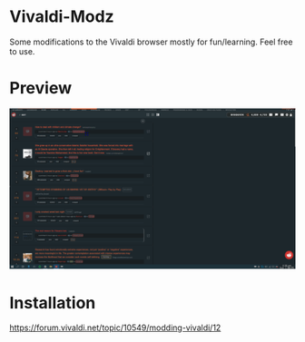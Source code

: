 # Vivaldi-Modz
Some modifications to the Vivaldi browser mostly for fun/learning. Feel free to use.

# Preview
![Preview](BROWSETHIS.gif?raw=true)

# Installation
https://forum.vivaldi.net/topic/10549/modding-vivaldi/12



